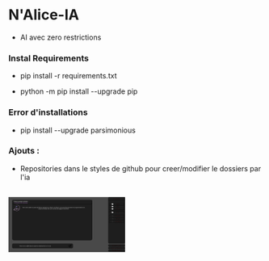# N'Alice-IA
 - AI avec zero restrictions


### Instal Requirements

- pip install -r requirements.txt

- python -m pip install --upgrade pip

### Error d'installations

- pip install --upgrade parsimonious

### Ajouts :

 - Repositories dans le styles de github pour creer/modifier le dossiers par l'ia

<br>

<img src="https://github.com/leducax/nalice-IA/blob/main/fav/Untitled%20(6).png"  width="231"/>
